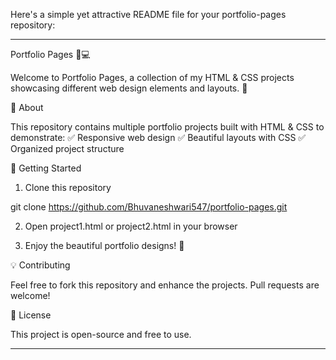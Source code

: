 Here's a simple yet attractive README file for your portfolio-pages repository:


---

Portfolio Pages 🎨💻

Welcome to Portfolio Pages, a collection of my HTML & CSS projects showcasing different web design elements and layouts. 🚀

📌 About

This repository contains multiple portfolio projects built with HTML & CSS to demonstrate:
✅ Responsive web design
✅ Beautiful layouts with CSS
✅ Organized project structure

🚀 Getting Started

1. Clone this repository

git clone https://github.com/Bhuvaneshwari547/portfolio-pages.git


2. Open project1.html or project2.html in your browser


3. Enjoy the beautiful portfolio designs! 🎉



💡 Contributing

Feel free to fork this repository and enhance the projects. Pull requests are welcome!

📜 License

This project is open-source and free to use.


---


